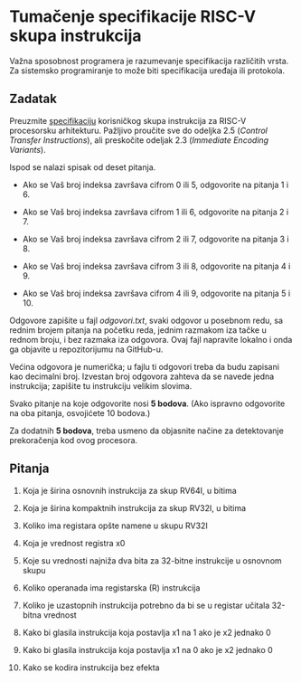 # Tumačenje specifikacije RISC-V skupa instrukcija

Važna sposobnost programera je razumevanje specifikacija različitih vrsta.
Za sistemsko programiranje to može biti specifikacija uređaja ili protokola.

## Zadatak

Preuzmite [specifikaciju](https://content.riscv.org/wp-content/uploads/2017/05/riscv-spec-v2.2.pdf)
korisničkog skupa instrukcija za RISC-V procesorsku arhitekturu. Pažljivo proučite sve do
odeljka 2.5 (_Control Transfer Instructions_), ali preskočite odeljak 2.3
(_Immediate Encoding Variants_).

Ispod se nalazi spisak od deset pitanja.

* Ako se Vaš broj indeksa završava cifrom 0 ili 5, odgovorite na pitanja 1 i 6.

* Ako se Vaš broj indeksa završava cifrom 1 ili 6, odgovorite na pitanja 2 i 7.

* Ako se Vaš broj indeksa završava cifrom 2 ili 7, odgovorite na pitanja 3 i 8.

* Ako se Vaš broj indeksa završava cifrom 3 ili 8, odgovorite na pitanja 4 i 9.

* Ako se Vaš broj indeksa završava cifrom 4 ili 9, odgovorite na pitanja 5 i 10.

Odgovore zapišite u fajl _odgovori.txt_, svaki odgovor u posebnom redu, sa
rednim brojem pitanja na početku reda, jednim razmakom iza tačke u rednom
broju, i bez razmaka iza odgovora. Ovaj fajl napravite lokalno i onda ga
objavite u repozitorijumu na GitHub-u.

Većina odgovora je numerička; u fajlu ti odgovori treba da budu zapisani kao
decimalni broj. Izvestan broj odgovora zahteva da se navede jedna instrukcija;
zapišite tu instrukciju velikim slovima.

Svako pitanje na koje odgovorite nosi __5 bodova__. (Ako ispravno odgovorite
na oba pitanja, osvojićete 10 bodova.)

Za dodatnih __5 bodova__, treba usmeno da objasnite načine za detektovanje
prekoračenja kod ovog procesora.

## Pitanja

1. Koja je širina osnovnih instrukcija za skup RV64I, u bitima

2. Koja je širina kompaktnih instrukcija za skup RV32I, u bitima

3. Koliko ima registara opšte namene u skupu RV32I

4. Koja je vrednost registra x0

5. Koje su vrednosti najniža dva bita za 32-bitne instrukcije u osnovnom skupu

6. Koliko operanada ima registarska (R) instrukcija

7. Koliko je uzastopnih instrukcija potrebno da bi se u registar učitala 32-bitna
   vrednost

8. Kako bi glasila instrukcija koja postavlja x1 na 1 ako je x2 jednako 0

9. Kako bi glasila instrukcija koja postavlja x1 na 0 ako je x2 jednako 0

10. Kako se kodira instrukcija bez efekta

